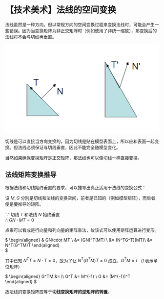 # 【技术美术】法线的空间变换

法线虽然是一种方向，但以常规方向的空间变换过程来变换法线时，可能会产生一些错误。因为当变换矩阵为非正交矩阵时（例如使用了非统一缩放），那变换后的法线将不会与切线再垂直。

![错误的法线变换](../../../assets/images/image-8.png)

切线是可以直接当方向变换的，因为切线是贴在模型表面上，所以应和表面一起变换。但法线必须保证与切线垂直，因此不能完全随模型变化。

当然如果确保变换矩阵是正交矩阵，那法线也可以像切线一样直接变换。

## 法线矩阵变换推导

根据法线和切线始终垂直的要求，可以推导出真正适用于法线的变换公式：

设 $M,G$ 分别是切线和法线的变换空间，前者是已知的（例如模型矩阵），而后者便是要推导的矩阵。

$\because$ 切线 $T$ 和法线 $N$ 始终垂直  
$\therefore$ $GN \cdot MT = 0$

点乘可以看成是行向量和列向量的矩阵乘法，故该式可以使用矩阵运算进行变形。

$
\begin{aligned}
& GN\cdot MT \\
&= (GN)^T(MT) \\
&= (N^TG^T)(MT)\\
&= N^T(G^TM)T
\end{aligned}\
$

其中已知 $N^TT = N \cdot T = 0$，故为了让 $N^T(G^TM)T = 0$ 成立，$G^TM=I$ （$I$ 表示单位矩阵）

$
\begin{aligned}
G^TM &= I\\
G^T &= M^{-1} \\
G &= (M^{-1})^T
\end{aligned}
$

故法线的变换矩阵应等于**切线变换矩阵的逆矩阵的转置**。
